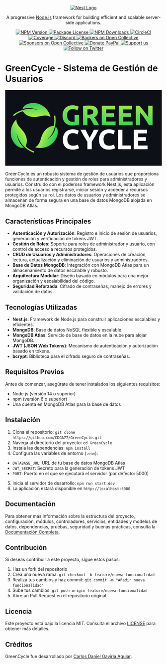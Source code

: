 <p align="center">
 <a href="http://nestjs.com/" target="blank">
   <img src="https://nestjs.com/img/logo-small.svg" width="200" alt="Nest Logo" />
 </a>
</p>

<p align="center">
 A progressive <a href="http://nodejs.org" target="_blank">Node.js</a> framework for building efficient and scalable server-side applications.
</p>

<p align="center">
 <a href="https://www.npmjs.com/~nestjscore" target="_blank">
   <img src="https://img.shields.io/npm/v/@nestjs/core.svg" alt="NPM Version" />
 </a>
 <a href="https://www.npmjs.com/~nestjscore" target="_blank">
   <img src="https://img.shields.io/npm/l/@nestjs/core.svg" alt="Package License" />
 </a>
 <a href="https://www.npmjs.com/~nestjscore" target="_blank">
   <img src="https://img.shields.io/npm/dm/@nestjs/common.svg" alt="NPM Downloads" />
 </a>
 <a href="https://circleci.com/gh/nestjs/nest" target="_blank">
   <img src="https://img.shields.io/circleci/build/github/nestjs/nest/master" alt="CircleCI" />
 </a>
 <a href="https://coveralls.io/github/nestjs/nest?branch=master" target="_blank">
   <img src="https://coveralls.io/repos/github/nestjs/nest/badge.svg?branch=master#9" alt="Coverage" />
 </a>
 <a href="https://discord.gg/G7Qnnhy" target="_blank">
   <img src="https://img.shields.io/badge/discord-online-brightgreen.svg" alt="Discord"/>
 </a>
 <a href="https://opencollective.com/nest#backer" target="_blank">
   <img src="https://opencollective.com/nest/backers/badge.svg" alt="Backers on Open Collective" />
 </a>
 <a href="https://opencollective.com/nest#sponsor" target="_blank">
   <img src="https://opencollective.com/nest/sponsors/badge.svg" alt="Sponsors on Open Collective" />
 </a>
 <a href="https://paypal.me/kamilmysliwiec" target="_blank">
   <img src="https://img.shields.io/badge/Donate-PayPal-ff3f59.svg" alt="Donate PayPal"/>
 </a>
 <a href="https://opencollective.com/nest#sponsor" target="_blank">
   <img src="https://img.shields.io/badge/Support%20us-Open%20Collective-41B883.svg" alt="Support us" />
 </a>
 <a href="https://twitter.com/nestframework" target="_blank">
   <img src="https://img.shields.io/twitter/follow/nestframework.svg?style=social&label=Follow" alt="Follow on Twitter" />
 </a>
</p>

# GreenCycle - Sistema de Gestión de Usuarios


<div>
<img src="logo.png" />
</div>

GreenCycle es un robusto sistema de gestión de usuarios que proporciona funciones de autenticación y gestión de roles para administradores y usuarios. Construido con el poderoso framework Nest.js, esta aplicación permite a los usuarios registrarse, iniciar sesión y acceder a recursos protegidos según su rol. Los datos de usuarios y administradores se almacenan de forma segura en una base de datos MongoDB alojada en MongoDB Atlas.

## Características Principales

- **Autenticación y Autorización**: Registro e inicio de sesión de usuarios, generación y verificación de tokens JWT.
- **Gestión de Roles**: Soporte para roles de administrador y usuario, con control de acceso a recursos protegidos.
- **CRUD de Usuarios y Administradores**: Operaciones de creación, lectura, actualización y eliminación de usuarios y administradores.
- **Base de Datos MongoDB**: Integración con MongoDB Atlas para un almacenamiento de datos escalable y robusto.
- **Arquitectura Modular**: Diseño basado en módulos para una mejor organización y escalabilidad del código.
- **Seguridad Reforzada**: Cifrado de contraseñas, manejo de errores y validación de datos.

## Tecnologías Utilizadas

- **Nest.js**: Framework de Node.js para construir aplicaciones escalables y eficientes.
- **MongoDB**: Base de datos NoSQL flexible y escalable.
- **MongoDB Atlas**: Servicio de base de datos en la nube para alojar MongoDB.
- **JWT (JSON Web Tokens)**: Mecanismo de autenticación y autorización basado en tokens.
- **bcrypt**: Biblioteca para el cifrado seguro de contraseñas.

## Requisitos Previos

Antes de comenzar, asegúrate de tener instalados los siguientes requisitos:

- Node.js (versión 14 o superior)
- npm (versión 6 o superior)
- Una cuenta en MongoDB Atlas para la base de datos

## Instalación

1. Clona el repositorio: `git clone https://github.com/CDGA77/GreenCycle.git`
2. Navega al directorio del proyecto: `cd GreenCycle`
3. Instala las dependencias: `npm install`
4. Configura las variables de entorno (`.env`):
  - `DATABASE_URL`: URL de tu base de datos MongoDB Atlas
  - `JWT_SECRET`: Secreto para la generación de tokens JWT
  - `PORT`: Puerto en el que se ejecutará el servidor (por defecto: 5000)
5. Inicia el servidor de desarrollo: `npm run start:dev`
6. La aplicación estará disponible en `http://localhost:5000`

## Documentación

Para obtener más información sobre la estructura del proyecto, configuración, módulos, controladores, servicios, entidades y modelos de datos, dependencias, pruebas, seguridad y buenas prácticas, consulta la [Documentación Completa](ruta/al/archivo/de/documentacion.md).

## Contribución

Si deseas contribuir a este proyecto, sigue estos pasos:

1. Haz un fork del repositorio
2. Crea una nueva rama: `git checkout -b feature/nueva-funcionalidad`
3. Realiza tus cambios y haz commit: `git commit -m "Añadir nueva funcionalidad"`
4. Sube tus cambios: `git push origin feature/nueva-funcionalidad`
5. Abre un Pull Request en el repositorio original

## Licencia

Este proyecto está bajo la licencia MIT. Consulta el archivo [LICENSE](ruta/al/archivo/LICENSE) para obtener más detalles.

## Créditos

GreenCycle fue desarrollado por [Carlos Daniel Gaviria Aguiar](https://github.com/CDGA77).
